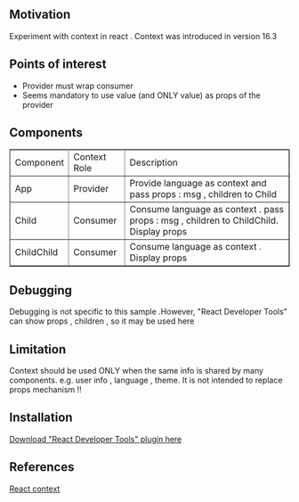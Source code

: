 <h2>Motivation</h2>
Experiment with context in react . Context was introduced in version 16.3

<h2>Points of interest</h2>
<ul>
  <li>Provider must wrap consumer</li>
  <li>Seems mandatory to use value (and ONLY value) as props of the provider</li>
</ul>

<h2>Components</h2>
<table border=1> 
  <tr>  
     <tr>  
    <td>Component</td>
    <td>Context Role</td>   
    <td>Description</td>
  </tr>
    <td>App</td>
    <td>Provider</td>
    <td>Provide language as context and pass props : msg , children to Child</td>
  </tr>
</tr>
    <td>Child</td>
    <td>Consumer</td>
    <td>Consume language as context . pass props : msg , children to ChildChild. Display props</td>
</tr>
</tr>
    <td>ChildChild</td>
    <td>Consumer</td>
    <td>Consume language as context . Display props</td>
  </tr>
</table>

<h2>Debugging</h2>
Debugging is not specific to this sample .However, "React Developer Tools" can show props , children , so it may be used here 


<h2>Limitation</h2>
Context should be used ONLY when the same info is shared by many components. e.g. user info , language , theme. It is not intended to replace props mechanism !!

<h2>Installation</h2>
<a href='https://chrome.google.com/webstore/detail/react-developer-tools/fmkadmapgofadopljbjfkapdkoienihi?hl=en
'>Download "React Developer Tools" plugin here </a>


<h2>References</h2>
<a href='https://reactjs.org/docs/context.html'>React context</a>


